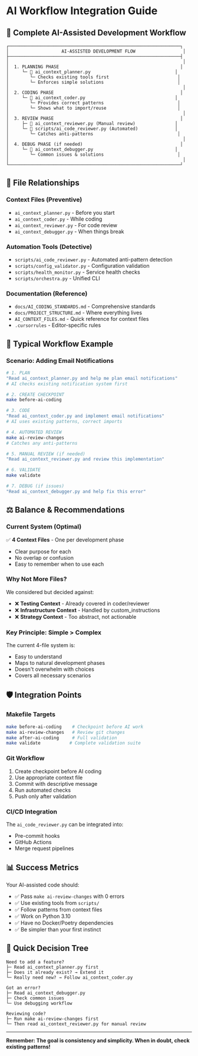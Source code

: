 # AI Workflow Integration Guide

## 🔄 Complete AI-Assisted Development Workflow

```
┌─────────────────────────────────────────────────────────────────┐
│                    AI-ASSISTED DEVELOPMENT FLOW                  │
├─────────────────────────────────────────────────────────────────┤
│                                                                  │
│  1. PLANNING PHASE                                              │
│     └─ 📄 ai_context_planner.py                                │
│        └─ Checks existing tools first                          │
│        └─ Enforces simple solutions                            │
│                                                                  │
│  2. CODING PHASE                                                │
│     └─ 📄 ai_context_coder.py                                  │
│        └─ Provides correct patterns                            │
│        └─ Shows what to import/reuse                           │
│                                                                  │
│  3. REVIEW PHASE                                                │
│     ├─ 📄 ai_context_reviewer.py (Manual review)               │
│     └─ 🔧 scripts/ai_code_reviewer.py (Automated)              │
│        └─ Catches anti-patterns                                │
│                                                                  │
│  4. DEBUG PHASE (if needed)                                     │
│     └─ 📄 ai_context_debugger.py                               │
│        └─ Common issues & solutions                            │
│                                                                  │
└─────────────────────────────────────────────────────────────────┘
```

## 📁 File Relationships

### **Context Files (Preventive)**

- `ai_context_planner.py` - Before you start
- `ai_context_coder.py` - While coding
- `ai_context_reviewer.py` - For code review
- `ai_context_debugger.py` - When things break

### **Automation Tools (Detective)**

- `scripts/ai_code_reviewer.py` - Automated anti-pattern detection
- `scripts/config_validator.py` - Configuration validation
- `scripts/health_monitor.py` - Service health checks
- `scripts/orchestra.py` - Unified CLI

### **Documentation (Reference)**

- `docs/AI_CODING_STANDARDS.md` - Comprehensive standards
- `docs/PROJECT_STRUCTURE.md` - Where everything lives
- `AI_CONTEXT_FILES.md` - Quick reference for context files
- `.cursorrules` - Editor-specific rules

## 🎯 Typical Workflow Example

### **Scenario: Adding Email Notifications**

```bash
# 1. PLAN
"Read ai_context_planner.py and help me plan email notifications"
# AI checks existing notification system first

# 2. CREATE CHECKPOINT
make before-ai-coding

# 3. CODE
"Read ai_context_coder.py and implement email notifications"
# AI uses existing patterns, correct imports

# 4. AUTOMATED REVIEW
make ai-review-changes
# Catches any anti-patterns

# 5. MANUAL REVIEW (if needed)
"Read ai_context_reviewer.py and review this implementation"

# 6. VALIDATE
make validate

# 7. DEBUG (if issues)
"Read ai_context_debugger.py and help fix this error"
```

## ⚖️ Balance & Recommendations

### **Current System (Optimal)**

✅ **4 Context Files** - One per development phase

- Clear purpose for each
- No overlap or confusion
- Easy to remember when to use each

### **Why Not More Files?**

We considered but decided against:

- ❌ **Testing Context** - Already covered in coder/reviewer
- ❌ **Infrastructure Context** - Handled by custom_instructions
- ❌ **Strategy Context** - Too abstract, not actionable

### **Key Principle: Simple > Complex**

The current 4-file system is:

- Easy to understand
- Maps to natural development phases
- Doesn't overwhelm with choices
- Covers all necessary scenarios

## 🛡️ Integration Points

### **Makefile Targets**

```bash
make before-ai-coding    # Checkpoint before AI work
make ai-review-changes   # Review git changes
make after-ai-coding     # Full validation
make validate           # Complete validation suite
```

### **Git Workflow**

1. Create checkpoint before AI coding
2. Use appropriate context file
3. Commit with descriptive message
4. Run automated checks
5. Push only after validation

### **CI/CD Integration**

The `ai_code_reviewer.py` can be integrated into:

- Pre-commit hooks
- GitHub Actions
- Merge request pipelines

## 📊 Success Metrics

Your AI-assisted code should:

- ✅ Pass `make ai-review-changes` with 0 errors
- ✅ Use existing tools from `scripts/`
- ✅ Follow patterns from context files
- ✅ Work on Python 3.10
- ✅ Have no Docker/Poetry dependencies
- ✅ Be simpler than your first instinct

## 🚦 Quick Decision Tree

```
Need to add a feature?
├─ Read ai_context_planner.py first
├─ Does it already exist? → Extend it
└─ Really need new? → Follow ai_context_coder.py

Got an error?
├─ Read ai_context_debugger.py
├─ Check common issues
└─ Use debugging workflow

Reviewing code?
├─ Run make ai-review-changes first
└─ Then read ai_context_reviewer.py for manual review
```

---

**Remember: The goal is consistency and simplicity. When in doubt, check existing patterns!**
